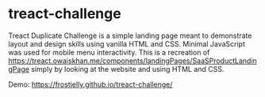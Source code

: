 # treact-challenge

Treact Duplicate Challenge is a simple landing page meant to demonstrate layout and design skills using vanilla HTML and CSS. Minimal JavaScript was used for mobile menu interactivity. This is a recreation of https://treact.owaiskhan.me/components/landingPages/SaaSProductLandingPage simply by looking at the website and using HTML and CSS.

Demo: https://frostjelly.github.io/treact-challenge/ 

